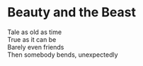 # Beauty and the Beast

Tale as old as time\
True as it can be\
Barely even friends\
Then somebody bends, unexpectedly